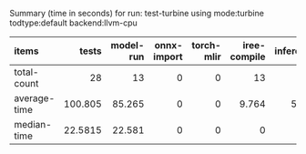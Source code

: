 Summary (time in seconds) for run: test-turbine using mode:turbine todtype:default backend:llvm-cpu

| items        |    tests |   model-run |   onnx-import |   torch-mlir |   iree-compile |   inference |
|:-------------|---------:|------------:|--------------:|-------------:|---------------:|------------:|
| total-count  |  28      |      13     |             0 |            0 |         13     |       3     |
| average-time | 100.805  |      85.265 |             0 |            0 |          9.764 |       5.776 |
| median-time  |  22.5815 |      22.581 |             0 |            0 |          0     |       0     |
